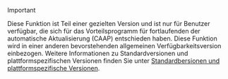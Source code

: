 > [!IMPORTANT]
> Diese Funktion ist Teil einer gezielten Version und ist nur für Benutzer verfügbar, die sich für das Vorteilsprogramm für fortlaufenden der automatische Aktualisierung (CAAP) entschieden haben. Diese Funktion wird in einer anderen bevorstehenden allgemeinen Verfügbarkeitsversion einbezogen. Weitere Informationen zu Standardversionen und plattformspezifischen Versionen finden Sie unter [Standardbersionen und plattformspezifische Versionen](../../fin-and-ops/get-started/public-preview-releases.md).
